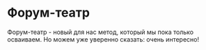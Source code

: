 # Форум-театр

Форум-театр - новый для нас метод, который мы пока только осваиваем. Но можем уже уверенно сказать: очень интересно!
